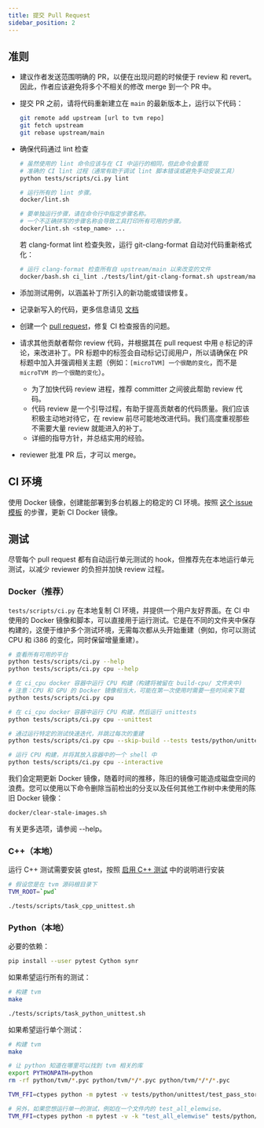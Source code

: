 ```yaml
---
title: 提交 Pull Request
sidebar_position: 2
---
```


## 准则

-  建议作者发送范围明确的 PR，以便在出现问题的时候便于 review 和 revert。因此，作者应该避免将多个不相关的修改 merge 到一个 PR 中。
-  提交 PR 之前，请将代码重新建立在 `main` 的最新版本上，运行以下代码：

    ``` bash
    git remote add upstream [url to tvm repo]
    git fetch upstream
    git rebase upstream/main
    ```

-   确保代码通过 lint 检查

    ``` bash
    # 虽然使用的 lint 命令应该与在 CI 中运行的相同，但此命令会重现
    # 准确的 CI lint 过程（通常有助于调试 lint 脚本错误或避免手动安装工具）
    python tests/scripts/ci.py lint

    # 运行所有的 lint 步骤。
    docker/lint.sh

    # 要单独运行步骤，请在命令行中指定步骤名称。
    # 一个不正确拼写的步骤名称会导致工具打印所有可用的步骤。
    docker/lint.sh <step_name> ...
    ```

    若 clang-format lint 检查失败，运行 git-clang-format 自动对代码重新格式化：

    ``` bash
    # 运行 clang-format 检查所有自 upstream/main 以来改变的文件
    docker/bash.sh ci_lint ./tests/lint/git-clang-format.sh upstream/main
    ```

-   添加测试用例，以涵盖补丁所引入的新功能或错误修复。

-   记录新写入的代码，更多信息请见 [文档](document)

-   创建一个 [pull request](https://docs.github.com/en/pull-requests/collaborating-with-pull-requests/proposing-changes-to-your-work-with-pull-requests/creating-a-pull-request)，修复 CI 检查报告的问题。

-   请求其他贡献者帮你 review 代码，并根据其在 pull request 中用 `@` 标记的评论，来改进补丁。PR 标题中的标签会自动标记订阅用户，所以请确保在 PR 标题中加入并强调相关主题（例如：`[microTVM] 一个很酷的变化`，而不是 `microTVM 的一个很酷的变化`）。

    -   为了加快代码 review 进程，推荐 committer 之间彼此帮助 review 代码。
    -   代码 review 是一个引导过程，有助于提高贡献者的代码质量。我们应该积极主动地对待它，在 review 前尽可能地改进代码。我们高度重视那些不需要大量 review 就能进入的补丁。
    -   详细的指导方针，并总结实用的经验。

-   reviewer 批准 PR 后，才可以 merge。

## CI 环境

使用 Docker 镜像，创建能部署到多台机器上的稳定的 CI 环境。按照 [这个 issue 模板](https://github.com/apache/tvm/issues/new?assignees=&labels=&template=ci-image.md&title=%5BCI+Image%5D+) 的步骤，更新 CI Docker 镜像。

## 测试

尽管每个 pull request 都有自动运行单元测试的 hook，但推荐先在本地运行单元测试，以减少 reviewer 的负担并加快 review 过程。

### Docker（推荐）

`tests/scripts/ci.py` 在本地复制 CI 环境，并提供一个用户友好界面。在 CI 中使用的 Docker 镜像和脚本，可以直接用于运行测试。它是在不同的文件夹中保存构建的，这便于维护多个测试环境，无需每次都从头开始重建（例如，你可以测试 CPU 和 i386 的变化，同时保留增量重建）。

``` bash
# 查看所有可用的平台
python tests/scripts/ci.py --help
python tests/scripts/ci.py cpu --help

# 在 ci_cpu docker 容器中运行 CPU 构建（构建将被留在 build-cpu/ 文件夹中)
# 注意：CPU 和 GPU 的 Docker 镜像相当大，可能在第一次使用时需要一些时间来下载
python tests/scripts/ci.py cpu

# 在 ci_cpu docker 容器中运行 CPU 构建，然后运行 unittests
python tests/scripts/ci.py cpu --unittest

# 通过运行特定的测试快速迭代，并跳过每次的重建
python tests/scripts/ci.py cpu --skip-build --tests tests/python/unittest/test_tir_transform_inject_rolling_buffer.py::test_upscale

# 运行 CPU 构建，并将其放入容器中的一个 shell 中
python tests/scripts/ci.py cpu --interactive
```

我们会定期更新 Docker 镜像，随着时间的推移，陈旧的镜像可能造成磁盘空间的浪费。您可以使用以下命令删除当前检出的分支以及任何其他工作树中未使用的陈旧 Docker 镜像：

``` bash
docker/clear-stale-images.sh
```

有关更多选项，请参阅 --help。

### C++（本地）

运行 C++ 测试需要安装 gtest，按照 [启用 C++ 测试](/docs/install/from_source#C++_tests) 中的说明进行安装

``` bash
# 假设您是在 tvm 源码根目录下
TVM_ROOT=`pwd`

./tests/scripts/task_cpp_unittest.sh
```

### Python（本地）

必要的依赖：

``` bash
pip install --user pytest Cython synr
```

如果希望运行所有的测试：

``` bash
# 构建 tvm
make

./tests/scripts/task_python_unittest.sh
```

如果希望运行单个测试：

``` bash
# 构建 tvm
make

# 让 python 知道在哪里可以找到 tvm 相关的库
export PYTHONPATH=python
rm -rf python/tvm/*.pyc python/tvm/*/*.pyc python/tvm/*/*/*.pyc

TVM_FFI=ctypes python -m pytest -v tests/python/unittest/test_pass_storage_rewrite.py

# 另外，如果您想运行单一的测试，例如在一个文件内的 test_all_elemwise。
TVM_FFI=ctypes python -m pytest -v -k "test_all_elemwise" tests/python/frontend/tflite/test_forward.py
```
